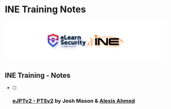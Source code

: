 # INE Training Notes

![elearnsecurity.com - © eLearnSecurity | ine.com - © INE](.gitbook/assets/elearninginecovermid.png)

## INE Training - Notes

- [ ] ### [eJPTv2 - PTSv2](ejpt/) by Josh Mason & [Alexis Ahmed](https://alexisahmed.com/)
